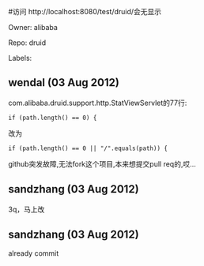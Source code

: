 #访问 http://localhost:8080/test/druid/会无显示

Owner: alibaba

Repo: druid

Labels: 

## wendal (03 Aug 2012)

com.alibaba.druid.support.http.StatViewServlet的77行:

```
if (path.length() == 0) {
```

改为

```
if (path.length() == 0 || "/".equals(path)) {
```

github突发故障,无法fork这个项目,本来想提交pull req的,哎...


## sandzhang (03 Aug 2012)

3q，马上改


## sandzhang (03 Aug 2012)

already commit 


